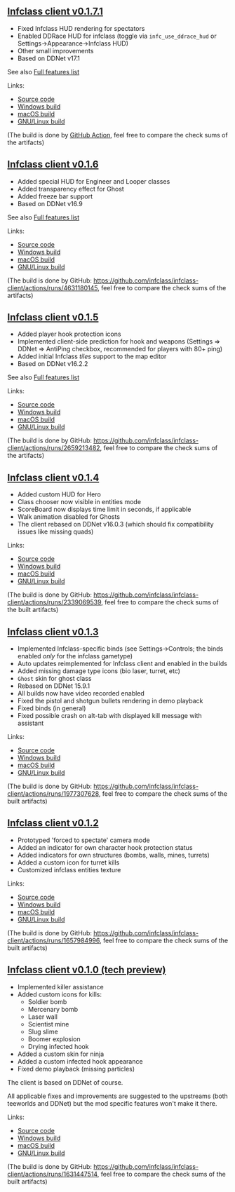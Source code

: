 ## [Infclass client v0.1.7.1](https://github.com/infclass/infclass-client/releases/tag/v0.1.7.1)

- Fixed Infclass HUD rendering for spectators
- Enabled DDRace HUD for infclass (toggle via `infc_use_ddrace_hud` or Settings->Appearance->Infclass HUD)
- Other small improvements
- Based on DDNet v17.1

See also [Full features list](https://infclass.github.io/features)

Links:
- [Source code](https://github.com/infclass/infclass-client/releases/tag/v0.1.7.1)
- [Windows build](https://github.com/infclass/infclass-client/releases/download/v0.1.7.1/Infclass-0.1.7.1-win64.zip)
- [macOS build](https://github.com/infclass/infclass-client/releases/download/v0.1.7.1/Infclass-0.1.7.1-macos.dmg)
- [GNU/Linux build](https://github.com/infclass/infclass-client/releases/download/v0.1.7.1/Infclass-0.1.7.1-linux_x86_64.tar.xz)

(The build is done by [GitHub Action](https://github.com/infclass/infclass-client/actions/runs/5495933533), feel free to compare the check sums of the artifacts)

## [Infclass client v0.1.6](https://github.com/infclass/infclass-client/releases/tag/v0.1.6)

- Added special HUD for Engineer and Looper classes
- Added transparency effect for Ghost
- Added freeze bar support
- Based on DDNet v16.9

See also [Full features list](https://infclass.github.io/features)

Links:
- [Source code](https://github.com/infclass/infclass-client/releases/tag/v0.1.6)
- [Windows build](https://github.com/infclass/infclass-client/releases/download/v0.1.6/Infclass-0.1.6-win64.zip)
- [macOS build](https://github.com/infclass/infclass-client/releases/download/v0.1.6/Infclass-0.1.6-macos.dmg)
- [GNU/Linux build](https://github.com/infclass/infclass-client/releases/download/v0.1.6/Infclass-0.1.6-linux_x86_64.tar.xz)

(The build is done by GitHub: https://github.com/infclass/infclass-client/actions/runs/4631180145, feel free to compare the check sums of the artifacts)

## [Infclass client v0.1.5](https://github.com/infclass/infclass-client/releases/tag/v0.1.5)

- Added player hook protection icons
- Implemented client-side prediction for hook and weapons (Settings ⇒ DDNet ⇒ AntiPing checkbox, recommended for players with 80+ ping)
- Added initial Infclass *tiles* support to the map editor
- Based on DDNet v16.2.2

See also [Full features list](https://infclass.github.io/features)

Links:
- [Source code](https://github.com/infclass/infclass-client/releases/tag/v0.1.5)
- [Windows build](https://github.com/infclass/infclass-client/releases/download/v0.1.5/Infclass-0.1.5-win64.zip)
- [macOS build](https://github.com/infclass/infclass-client/releases/download/v0.1.5/Infclass-0.1.5-macos.dmg)
- [GNU/Linux build](https://github.com/infclass/infclass-client/releases/download/v0.1.5/Infclass-0.1.5-linux_x86_64.tar.xz)

(The build is done by GitHub: https://github.com/infclass/infclass-client/actions/runs/2659213482, feel free to compare the check sums of the artifacts)

## [Infclass client v0.1.4](https://github.com/infclass/infclass-client/releases/tag/v0.1.4)

- Added custom HUD for Hero
- Class chooser now visible in entities mode
- ScoreBoard now displays time limit in seconds, if applicable
- Walk animation disabled for Ghosts
- The client rebased on DDNet v16.0.3 (which should fix compatibility issues like missing quads)

Links:
- [Source code](https://github.com/infclass/infclass-client/releases/tag/v0.1.4)
- [Windows build](https://github.com/infclass/infclass-client/releases/download/v0.1.4/Infclass-0.1.4-win64.zip)
- [macOS build](https://github.com/infclass/infclass-client/releases/download/v0.1.4/Infclass-0.1.4-macos.dmg)
- [GNU/Linux build](https://github.com/infclass/infclass-client/releases/download/v0.1.4/Infclass-0.1.4-linux_x86_64.tar.xz)

(The build is done by GitHub: https://github.com/infclass/infclass-client/actions/runs/2339069539, feel free to compare the check sums of the built artifacts)

## [Infclass client v0.1.3](https://github.com/infclass/infclass-client/releases/tag/v0.1.3)

- Implemented Infclass-specific binds (see Settings->Controls; the binds enabled *only* for the infclass gametype)
- Auto updates reimplemented for Infclass client and enabled in the builds
- Added missing damage type icons (bio laser, turret, etc)
- `Ghost` skin for ghost class
- Rebased on DDNet 15.9.1
- All builds now have video recorded enabled
- Fixed the pistol and shotgun bullets rendering in demo playback
- Fixed binds (in general)
- Fixed possible crash on alt-tab with displayed kill message with assistant

Links:
- [Source code](https://github.com/infclass/infclass-client/releases/tag/v0.1.3)
- [Windows build](https://github.com/infclass/infclass-client/releases/download/v0.1.3/Infclass-0.1.3-win64.zip)
- [macOS build](https://github.com/infclass/infclass-client/releases/download/v0.1.3/Infclass-0.1.3-macos.dmg)
- [GNU/Linux build](https://github.com/infclass/infclass-client/releases/download/v0.1.3/Infclass-0.1.3-linux_x86_64.tar.xz)

(The build is done by GitHub: https://github.com/infclass/infclass-client/actions/runs/1977307628, feel free to compare the check sums of the built artifacts)

## [Infclass client v0.1.2](https://github.com/infclass/infclass-client/releases/tag/v0.1.2)

- Prototyped 'forced to spectate' camera mode
- Added an indicator for own character hook protection status
- Added indicators for own structures (bombs, walls, mines, turrets)
- Added a custom icon for turret kills
- Customized infclass entities texture

Links:
- [Source code](https://github.com/infclass/infclass-client/releases/tag/v0.1.2)
- [Windows build](https://github.com/infclass/infclass-client/releases/download/v0.1.2/Infclass-0.1.2-win64.zip)
- [macOS build](https://github.com/infclass/infclass-client/releases/download/v0.1.2/Infclass-0.1.2-macos.dmg)
- [GNU/Linux build](https://github.com/infclass/infclass-client/releases/download/v0.1.2/Infclass-0.1.2-linux_x86_64.tar.xz)

(The build is done by GitHub: https://github.com/infclass/infclass-client/actions/runs/1657984996, feel free to compare the check sums of the built artifacts)

## [Infclass client v0.1.0 (tech preview)](https://github.com/infclass/infclass-client/releases/tag/v0.1.0)

- Implemented killer assistance
- Added custom icons for kills:
  - Soldier bomb
  - Mercenary bomb
  - Laser wall
  - Scientist mine
  - Slug slime
  - Boomer explosion
  - Drying infected hook
- Added a custom skin for ninja
- Added a custom infected hook appearance
- Fixed demo playback (missing particles)

The client is based on DDNet of course. 

All applicable fixes and improvements are suggested to the upstreams (both teeworlds and DDNet) but the mod specific features won't make it there.

Links:
- [Source code](https://github.com/infclass/infclass-client/releases/tag/v0.1.0)
- [Windows build](https://github.com/infclass/infclass-client/releases/download/v0.1.0/Infclass-0.1.0-win64.zip)
- [macOS build](https://github.com/infclass/infclass-client/releases/download/v0.1.0/Infclass-0.1.0-macos.dmg)
- [GNU/Linux build](https://github.com/infclass/infclass-client/releases/download/v0.1.0/Infclass-0.1.0-linux_x86_64.tar.xz)

(The build is done by GitHub: https://github.com/infclass/infclass-client/actions/runs/1631447514, feel free to compare the check sums of the built artifacts)
